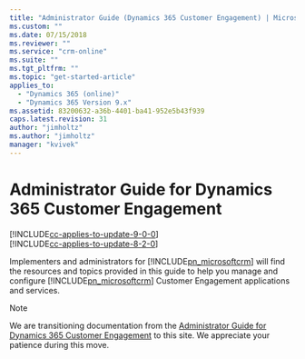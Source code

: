 ```yaml
---
title: "Administrator Guide (Dynamics 365 Customer Engagement) | MicrosoftDocs"
ms.custom: ""
ms.date: 07/15/2018
ms.reviewer: ""
ms.service: "crm-online"
ms.suite: ""
ms.tgt_pltfrm: ""
ms.topic: "get-started-article"
applies_to: 
  - "Dynamics 365 (online)"
  - "Dynamics 365 Version 9.x"
ms.assetid: 83200632-a36b-4401-ba41-952e5b43f939
caps.latest.revision: 31
author: "jimholtz"
ms.author: "jimholtz"
manager: "kvivek"
---
```

# Administrator Guide for Dynamics 365 Customer Engagement 

[!INCLUDE[cc-applies-to-update-9-0-0](../includes/cc_applies_to_update_9_0_0.md)]<br/>[!INCLUDE[cc-applies-to-update-8-2-0](../includes/cc_applies_to_update_8_2_0.md)]

<!-- [!INCLUDE[cc-see-nonv-subscription-guide](../includes/cc-see-nonv-subscription-guide.md)] -->

Implementers and administrators for [!INCLUDE[pn_microsoftcrm](../includes/pn-dynamics-crm.md)] will find the resources and topics provided in this guide to help you manage and configure [!INCLUDE[pn_microsoftcrm](../includes/pn-dynamics-crm.md)] Customer Engagement applications and services.

> [!NOTE]
> We are transitioning documentation from the [Administrator Guide for Dynamics 365 Customer Engagement](https://docs.microsoft.com/dynamics365/customer-engagement/admin/admin-guide) to this site. We appreciate your patience during this move.
<!-- 
<table>
<tr>
<td>

<h2> Get started </h2>

<li>[Getting started](getting-started.md)</li>
<li>[Onboard your organization and users](onboard-your-organization-and-users-to-dynamics-365-online.md)</li>
<li>[Onboarding cheat sheet for admins](onboarding-cheat-sheet-admins.md)</li>
<li>[Create users and assign security roles](create-users-assign-online-security-roles.md)</li>
<li>[Manage your data](manage-your-data.md)</li>
<li>[Extend Dynamics 365 Customer Engagement](extend.md)</li>
</td>
<td>

<h2> Manage subscriptions </h2>

<li>[Manage subscriptions, licenses, and user accounts](manage-subscriptions-licenses-user-accounts.md)</li>
<li>[Purchase and assign licenses](purchase-assign-online-licenses.md)</li>
<li>[Grant users access](grant-users-access.md)</li>
<li>[Switch from Dynamics CRM Online](switch-dynamics-crm-online-dynamics-365.md)</li>
<li>[Support and billing](https://docs.microsoft.com/dynamics365/customer-engagement/admin/billing-support)</li>
</td>
</tr>
<tr>
<td>

<h2> Extend </h2>

<li>[Integrate your email system](integrate-synchronize-your-email-system.md)</li>
<li>[Manage your documents using SharePoint](manage-documents-using-sharepoint.md)</li>
<li>[Add Office 365 Online services](add-office-365-online-services.md)</li>
<li>[Install or remove a preferred solution](install-remove-preferred-solution.md)</li>
</td>
<td>

<h2> Manage instances </h2>

<li>[Manage instances](manage-online-environments.md)</li>
<li>[Sandbox instances](manage-sandbox-environments.md)</li>
<li>[Add an instance](add-environment-subscription.md)</li>
<li>[Switch an instance](switch-environment.md)</li>
</td>
</tr>
<tr>
<td>

<h2> Additional resources </h2>

<li>[YouTube playlist](https://www.youtube.com/playlist?list=PLcakwueIHoT90l9YCf0IGddsp0xVMpTVw)</li>
<li>[Community forum](https://community.dynamics.com/crm/f/117)</li>
<li>[Contact support](http://go.microsoft.com/fwlink/p/?LinkId=394391)</li>

</td>
<td>

<h2> Product updates </h2>

<li>[What's new in Dynamics 365](https://docs.microsoft.com/en-us/dynamics365/get-started/whats-new/)</li>
<li>[Release history](release-history.md)</li>
<li>[Dynamics 365 Customer Engagement Readme](readme-9.md)</li>
</td>
</tr>
</table>
-->